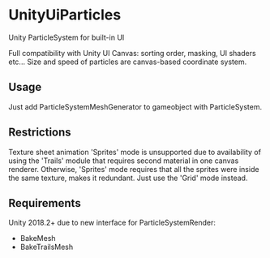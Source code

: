 # UnityUiParticles
Unity ParticleSystem for built-in UI

Full compatibility with Unity UI Canvas: sorting order, masking, UI shaders etc...
Size and speed of particles are canvas-based coordinate system.

## Usage
Just add ParticleSystemMeshGenerator to gameobject with ParticleSystem.

## Restrictions
Texture sheet animation 'Sprites' mode is unsupported due to availability of using the
'Trails' module that requires second material in one canvas renderer.
Otherwise, 'Sprites' mode requires that all the sprites were inside the same texture, makes it redundant.
Just use the 'Grid' mode instead.

## Requirements
Unity 2018.2+ due to new interface for ParticleSystemRender:
* BakeMesh
* BakeTrailsMesh
